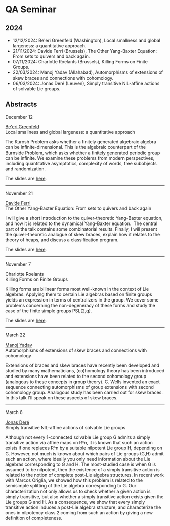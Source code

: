 # QA Seminar

## 2024

*   12/12/2024: Be'eri Greenfeld (Washington), Local smallness and global largeness: a quantitative approach.  
*   21/11/2024: Davide Ferri (Brussels), The Other Yang-Baxter Equation: From sets to quivers and back again.
*   07/11/2024: Charlotte Roelants (Brussels), Killing Forms on Finite Groups.
*   22/03/2024: Manoj Yadav (Allahabad), Automorphisms of extensions of skew braces and connections with cohomology.
*   06/03/2024: Jonas Deré (Leuven), Simply transitive NIL-affine actions of solvable Lie groups.

## Abstracts

December 12

[Be'eri Greenfeld](https://sites.google.com/view/beeri-greenfeld)  
Local smallness and global largeness: a quantitative approach

The Kurosh Problem asks whether a finitely generated algebraic algebra can be infinite-dimensional. This is the algebraic counterpart of the Burnside Problem, which asks whether a finitely generated periodic group can be infinite. We examine these problems from modern perspectives, including quantitative asymptotics, complexity of words, free subobjects and randomization.

The slides are [here](2024/greenfeld.pdf).

* * *


November 21

[Davide Ferri](https://sites.google.com/view/davide-ferri/)  
The Other Yang-Baxter Equation: From sets to quivers and back again

I will give a short introduction to the quiver-theoretic Yang-Baxter equation, and how it is related to the dynamical Yang-Baxter equation.  The central part of the talk contains some combinatorial results. Finally, I will present the quiver-theoretic analogue of skew braces, explain how it relates to the theory of heaps, and discuss a classification program.

The slides are [here](2024/ferri.pdf).

* * *


November 7

Charlotte Roelants  
Killing Forms on Finite Groups

Killing forms are bilinear forms most well-known in the context of Lie algebras. Applying them to certain Lie algebras based on finite groups yields an expression in terms of centralizers in the group. We cover some problems concerning the non-degeneracy of these forms and study the case of the finite simple groups PSL(2,q).

The slides are [here](2024/roelants.pdf).

* * *

March 22

[Manoj Yadav](https://www.hri.res.in/~myadav/frame_1.htm)  
Automorphisms of extensions of skew braces and connections with cohomology

Extensions of braces and skew braces have recently been developed and studied by many mathematicians, (co)homology theory has been introduced and extensions have been related to the second cohomology group (analogous to these concepts in group theory). C. Wells invented an exact sequence connecting automorphisms of group extensions with second cohomology group. Analogous study has been carried out for skew braces. In this talk I'll speak on these aspects of skew braces.

* * *

March 6

[Jonas Deré](https://kulak.kuleuven.be/~u0065077/)  
Simply transitive NIL-affine actions of solvable Lie groups
 
Although not every 1-connected solvable Lie group G admits a simply transitive action via affine maps on R^n, it is known that such an action exists if one replaces R^n by a suitable nilpotent Lie group H, depending on G. However, not much is known about which pairs of Lie groups (G,H) admit such an action, where ideally you only need information about the Lie algebras corresponding to G and H. The most-studied case is when G is assumed to be nilpotent, then the existence of a simply transitive action is related to the notion of complete post-Lie algebra structures.
In recent work with Marcos Origlia, we showed how this problem is related to the semisimple splitting of the Lie algebra corresponding to G. Our characterization not only allows us to check whether a given action is simply transitive, but also whether a simply transitive action exists given the Lie groups G and H. As a consequence, we show that every simply transitive action induces a post-Lie algebra structure, and characterize the ones in nilpotency class 2 coming from such an action by giving a new definition of completeness.
 

